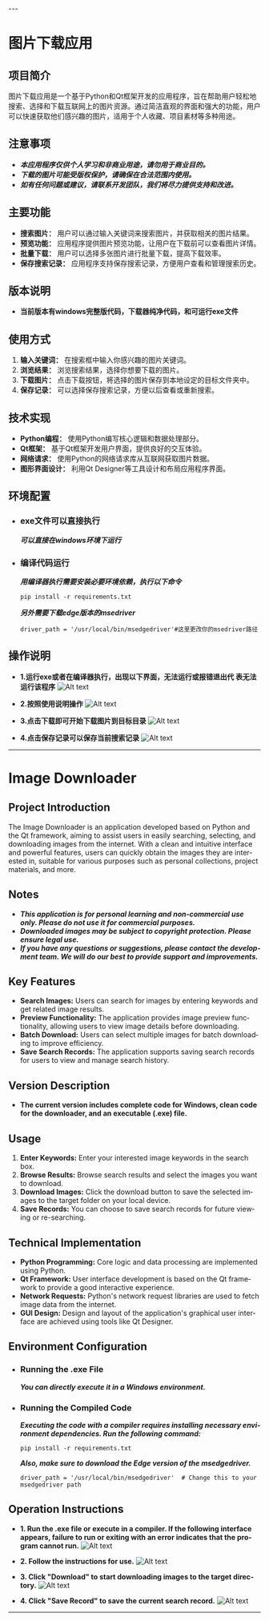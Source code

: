 <div lang="zh">
---

# 图片下载应用

## 项目简介

图片下载应用是一个基于Python和Qt框架开发的应用程序，旨在帮助用户轻松地搜索、选择和下载互联网上的图片资源。通过简洁直观的界面和强大的功能，用户可以快速获取他们感兴趣的图片，适用于个人收藏、项目素材等多种用途。

## 注意事项

- ***本应用程序仅供个人学习和非商业用途，请勿用于商业目的。***
- ***下载的图片可能受版权保护，请确保在合法范围内使用。***
- ***如有任何问题或建议，请联系开发团队，我们将尽力提供支持和改进。***


## 主要功能

- **搜索图片：** 用户可以通过输入关键词来搜索图片，并获取相关的图片结果。
- **预览功能：** 应用程序提供图片预览功能，让用户在下载前可以查看图片详情。
- **批量下载：** 用户可以选择多张图片进行批量下载，提高下载效率。
- **保存搜索记录：** 应用程序支持保存搜索记录，方便用户查看和管理搜索历史。

## 版本说明

- **当前版本有windows完整版代码，下载器纯净代码，和可运行exe文件**

## 使用方式

1. **输入关键词：** 在搜索框中输入你感兴趣的图片关键词。
2. **浏览结果：** 浏览搜索结果，选择你想要下载的图片。
3. **下载图片：** 点击下载按钮，将选择的图片保存到本地设定的目标文件夹中。
4. **保存记录：** 可以选择保存搜索记录，方便以后查看或重新搜索。

## 技术实现

- **Python编程：** 使用Python编写核心逻辑和数据处理部分。
- **Qt框架：** 基于Qt框架开发用户界面，提供良好的交互体验。
- **网络请求：** 使用Python的网络请求库从互联网获取图片数据。
- **图形界面设计：** 利用Qt Designer等工具设计和布局应用程序界面。



## 环境配置

- ### **exe文件可以直接执行**
    
    ***可以直接在windows环境下运行***

- ### **编译代码运行**

    ***用编译器执行需要安装必要环境依赖，执行以下命令***

    ```
    pip install -r requirements.txt
    ```

    ***另外需要下载edge版本的msedriver***
    
    `driver_path = '/usr/local/bin/msedgedriver'#这里更改你的msedriver路径`

## 操作说明

- **1.运行exe或者在编译器执行，出现以下界面，无法运行或报错退出代 表无法运行该程序**
![Alt text](image_md/1.png)

- **2.按照使用说明操作**
![Alt text](image_md/2.png)

- **3.点击下载即可开始下载图片到目标目录**
![Alt text](image_md/3.png)

- **4.点击保存记录可以保存当前搜索记录**
![Alt text](image_md/4.png)
---
<div lang="en">


# Image Downloader

## Project Introduction

The Image Downloader is an application developed based on Python and the Qt framework, aiming to assist users in easily searching, selecting, and downloading images from the internet. With a clean and intuitive interface and powerful features, users can quickly obtain the images they are interested in, suitable for various purposes such as personal collections, project materials, and more.

## Notes

- ***This application is for personal learning and non-commercial use only. Please do not use it for commercial purposes.***
- ***Downloaded images may be subject to copyright protection. Please ensure legal use.***
- ***If you have any questions or suggestions, please contact the development team. We will do our best to provide support and improvements.***

## Key Features

- **Search Images:** Users can search for images by entering keywords and get related image results.
- **Preview Functionality:** The application provides image preview functionality, allowing users to view image details before downloading.
- **Batch Download:** Users can select multiple images for batch downloading to improve efficiency.
- **Save Search Records:** The application supports saving search records for users to view and manage search history.

## Version Description

- **The current version includes complete code for Windows, clean code for the downloader, and an executable (.exe) file.**

## Usage

1. **Enter Keywords:** Enter your interested image keywords in the search box.
2. **Browse Results:** Browse search results and select the images you want to download.
3. **Download Images:** Click the download button to save the selected images to the target folder on your local device.
4. **Save Records:** You can choose to save search records for future viewing or re-searching.

## Technical Implementation

- **Python Programming:** Core logic and data processing are implemented using Python.
- **Qt Framework:** User interface development is based on the Qt framework to provide a good interactive experience.
- **Network Requests:** Python's network request libraries are used to fetch image data from the internet.
- **GUI Design:** Design and layout of the application's graphical user interface are achieved using tools like Qt Designer.

## Environment Configuration

- ### **Running the .exe File**
    
    ***You can directly execute it in a Windows environment.***

- ### **Running the Compiled Code**

    ***Executing the code with a compiler requires installing necessary environment dependencies. Run the following command:***
    
    ```
    pip install -r requirements.txt
    ```
    
    ***Also, make sure to download the Edge version of the msedgedriver.***
    
    `driver_path = '/usr/local/bin/msedgedriver'  # Change this to your msedgedriver path`

## Operation Instructions

- **1. Run the .exe file or execute in a compiler. If the following interface appears, failure to run or exiting with an error indicates that the program cannot run.**
![Alt text](image_md/1.png)

- **2. Follow the instructions for use.**
![Alt text](image_md/2.png)

- **3. Click "Download" to start downloading images to the target directory.**
![Alt text](image_md/3.png)

- **4. Click "Save Record" to save the current search record.**
![Alt text](image_md/4.png)

---
</div>